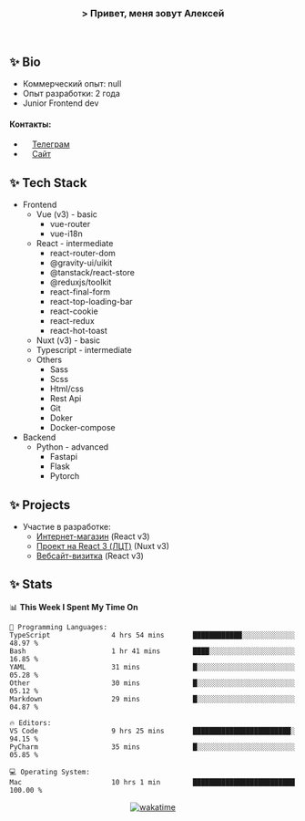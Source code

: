 <br>
<h3 align="center">> Привет, меня зовут Алексей</h3>
<br>

## ✨ Bio

- Коммерческий опыт: null 
- Опыт разработки: 2 года
- Junior Frontend dev

#### Контакты: 

- <img src="assets/telegram.png" width="12"> <a href="https://t.me/flamescoder">Телеграм</a>
- <img src="assets/website.png" width="12"> <a href="https://flamescoder.ru">Сайт</a>

## ✨ Tech Stack <span id="stack"></span>

- Frontend
  - Vue (v3) - basic
    - vue-router
    - vue-i18n
  - React - intermediate
    - react-router-dom
    - @gravity-ui/uikit
    - @tanstack/react-store
    - @reduxjs/toolkit
    - react-final-form
    - react-top-loading-bar
    - react-cookie
    - react-redux
    - react-hot-toast
  - Nuxt (v3) - basic
  - Typescript - intermediate
  - Others
    - Sass
    - Scss
    - Html/css
    - Rest Api
    - Git
    - Doker
    - Docker-compose
- Backend
  - Python - advanced
    - Fastapi
    - Flask
    - Pytorch

## ✨ Projects <span id="projects"></span>

- Участие в разработке:
  - [Интернет-магазин](https://github.com/LehaRybkoha/wood-house) (React v3)
  - [Проект на React 3 (ЛЦТ)](https://github.com/Foxxxxxy/lct-24-starcrack) (Nuxt v3)
  - [Вебсайт-визитка](https://flamescoder.ru) (React v3)

## ✨ Stats

<!--START_SECTION:waka-->
📊 **This Week I Spent My Time On** 

```text
💬 Programming Languages: 
TypeScript               4 hrs 54 mins       ████████████░░░░░░░░░░░░░   48.97 % 
Bash                     1 hr 41 mins        ████░░░░░░░░░░░░░░░░░░░░░   16.85 % 
YAML                     31 mins             █░░░░░░░░░░░░░░░░░░░░░░░░   05.28 % 
Other                    30 mins             █░░░░░░░░░░░░░░░░░░░░░░░░   05.12 % 
Markdown                 29 mins             █░░░░░░░░░░░░░░░░░░░░░░░░   04.87 % 

🔥 Editors: 
VS Code                  9 hrs 25 mins       ████████████████████████░   94.15 % 
PyCharm                  35 mins             █░░░░░░░░░░░░░░░░░░░░░░░░   05.85 % 

💻 Operating System: 
Mac                      10 hrs 1 min        █████████████████████████   100.00 % 
```


<!--END_SECTION:waka-->

<div align="center">

  [![wakatime](https://wakatime.com/badge/user/018bd4cf-9224-4729-b4f3-31fc6a93ca34.svg)](https://wakatime.com/@flamescoder)    
  <img src="https://komarev.com/ghpvc/?username=FlamesC0der&style=flat-square&color=red" alt="" />
</div>
